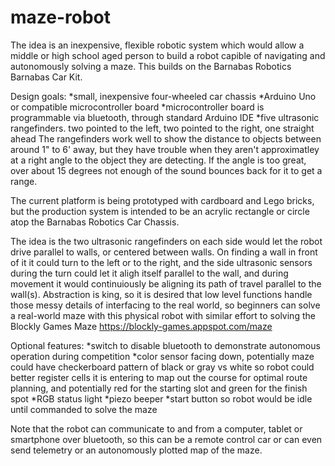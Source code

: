 # maze-robot
The idea is an inexpensive, flexible robotic system which would allow a middle or high school aged person to build a robot capible of navigating and autonomously solving a maze.
This builds on the Barnabas Robotics Barnabas Car Kit.

Design goals:
*small, inexpensive four-wheeled car chassis
*Arduino Uno or compatible microcontroller board
*microcontroller board is programmable via bluetooth, through standard Arduino IDE
*five ultrasonic rangefinders.  two pointed to the left, two pointed to the right, one straight ahead
The rangefinders work well to show the distance to objects between around 1" to 6' away, but they have trouble when they aren't approximatley at a right angle to the object they are detecting.  If the angle is too great, over about 15 degrees not enough of the sound bounces back for it to get a range.

The current platform is being prototyped with cardboard and Lego bricks, but the production system is intended to be an acrylic rectangle or circle atop the Barnabas Robotics Car Chassis.

The idea is the two ultrasonic rangefinders on each side would let the robot drive parallel to walls, or centered between walls.  On finding a wall in front of it it could turn to the left or to the right, and the side ultrasonic sensors during the turn could let it aligh itself parallel to the wall, and during movement it would continuiously be aligning its path of travel parallel to the wall(s).  Abstraction is king, so it is desired that low level functions handle those messy details of interfacing to the real world, so beginners can solve a real-world maze with this physical robot with similar effort to solving the Blockly Games Maze https://blockly-games.appspot.com/maze

Optional features:
*switch to disable bluetooth to demonstrate autonomous operation during competition
*color sensor facing down, potentially maze could have checkerboard pattern of black or gray vs white so robot could better register cells it is entering to map out the course for optimal route planning, and potentially red for the starting slot and green for the finish spot
*RGB status light
*piezo beeper
*start button so robot would be idle until commanded to solve the maze

Note that the robot can communicate to and from a computer, tablet or smartphone over bluetooth, so this can be a remote control car or can even send telemetry or an autonomously plotted map of the maze.
